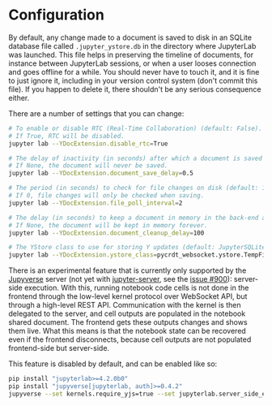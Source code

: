# Configuration

By default, any change made to a document is saved to disk in an SQLite database file called
`.jupyter_ystore.db` in the directory where JupyterLab was launched. This file helps in
preserving the timeline of documents, for instance between JupyterLab sessions, or when a user
looses connection and goes offline for a while. You should never have to touch it, and it is
fine to just ignore it, including in your version control system (don't commit this file). If
you happen to delete it, there shouldn't be any serious consequence either.

There are a number of settings that you can change:

```bash
# To enable or disable RTC (Real-Time Collaboration) (default: False).
# If True, RTC will be disabled.
jupyter lab --YDocExtension.disable_rtc=True

# The delay of inactivity (in seconds) after which a document is saved to disk (default: 1).
# If None, the document will never be saved.
jupyter lab --YDocExtension.document_save_delay=0.5

# The period (in seconds) to check for file changes on disk (default: 1).
# If 0, file changes will only be checked when saving.
jupyter lab --YDocExtension.file_poll_interval=2

# The delay (in seconds) to keep a document in memory in the back-end after all clients disconnect (default: 60).
# If None, the document will be kept in memory forever.
jupyter lab --YDocExtension.document_cleanup_delay=100

# The YStore class to use for storing Y updates (default: JupyterSQLiteYStore).
jupyter lab --YDocExtension.ystore_class=pycrdt_websocket.ystore.TempFileYStore
```

There is an experimental feature that is currently only supported by the
[Jupyverse](https://github.com/jupyter-server/jupyverse) server
(not yet with [jupyter-server](https://github.com/jupyter-server/jupyter_server),
see the [issue #900](https://github.com/jupyter-server/jupyter_server/issues/900)):
server-side execution. With this, running notebook code cells is not done in the frontend through
the low-level kernel protocol over WebSocket API, but through a high-level REST API. Communication
with the kernel is then delegated to the server, and cell outputs are populated in the notebook
shared document. The frontend gets these outputs changes and shows them live. What this means is
that the notebook state can be recovered even if the frontend disconnects, because cell outputs are
not populated frontend-side but server-side.

This feature is disabled by default, and can be enabled like so:
```bash
pip install "jupyterlab>=4.2.0b0"
pip install "jupyverse[jupyterlab, auth]>=0.4.2"
jupyverse --set kernels.require_yjs=true --set jupyterlab.server_side_execution=true
```
